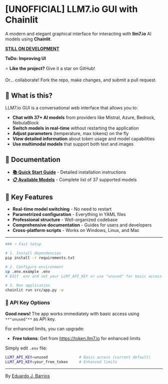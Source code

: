 # [UNOFFICIAL] LLM7.io GUI with Chainlit

A modern and elegant graphical interface for interacting with **llm7.io** AI models using **Chainlit**.

**[STILL ON DEVELOPMENT](https://img.shields.io/badge/STILL%20ON%20DEVELOPMENT-0345fc?style=for-the-badge)**

**ToDo: Improving UI**

⭐ **Like the project?** Give it a star on GitHub!

Or... collaborate! Fork the repo, make changes, and submit a pull request.


## 🚀 What is this?

LLM7.io GUI is a conversational web interface that allows you to:

- **Chat with 37+ AI models** from providers like Mistral, Azure, Bedrock, NebulaBlock
- **Switch models in real-time** without restarting the application
- **Adjust parameters** (temperature, max tokens) on the fly
- **View detailed information** about token usage and model capabilities
- **Use multimodal models** that support both text and images


## 📖 Documentation

- **[📚 Quick Start Guide](docs/quick-start.md)** - Detailed installation instructions
- **[📋 Available Models](models/models.md)** - Complete list of 37 supported models

## 🎯 Key Features

- **Real-time model switching** - No need to restart
- **Parametrized configuration** - Everything in YAML files
- **Professional structure** - Well-organized codebase
- **Comprehensive documentation** - Guides for users and developers
- **Cross-platform scripts** - Works on Windows, Linux, and Mac

---
````bash
### ⚡ Fast Setup

# 1. Install dependencies
pip install -r requirements.txt

# 2. Configure environment
cp .env.example .env
# Edit .env and set your LLM7_API_KEY or use "unused" for basic access

# 3. Run application
chainlit run src/app.py -w
````

### 🔑 API Key Options

**Good news!** The app works immediately with basic access using `**"unused"**` as API key.

For enhanced limits, you can upgrade:
- **Free tokens**: Get from https://token.llm7.io for enhanced limits

Simply edit `.env` file:
```bash
LLM7_API_KEY=unused              # Basic access (current default)
LLM7_API_KEY=your_free_token     # Enhanced limits  
```

---

By [Eduardo J. Barrios](https://edujbarrios.com)